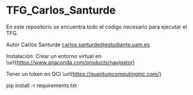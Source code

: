 # TFG_Carlos_Santurde
En este repositorio se encuentra todo el código necesario para ejecutar el TFG.

Autor
Carlos Santurde carlos.santurde@estudiante.uam.es


Instalación:
Crear un entorno virtual en  \url{https://www.anaconda.com/products/navigator}

Tener un token en QCI \url{https://quantumcomputinginc.com/}

  pip install -r requirements.txt
